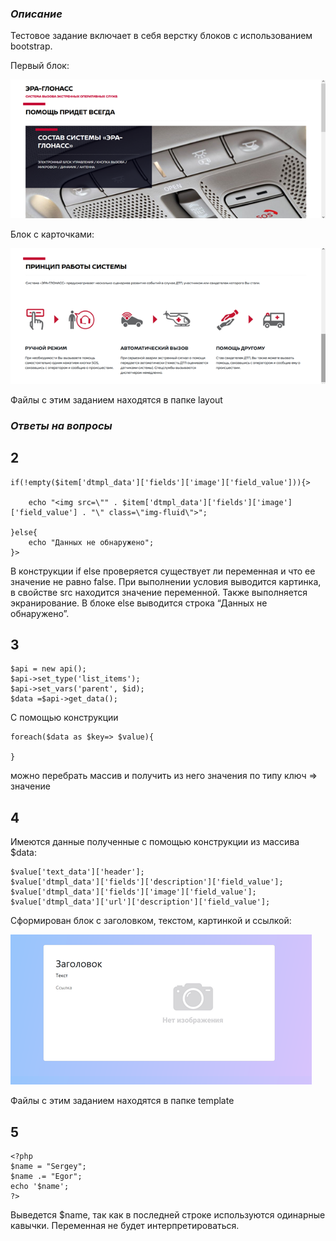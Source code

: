 
### *Описание*

Тестовое задание включает в себя верстку блоков с использованием bootstrap.

Первый блок:

![Block 1](https://github.com/Camalo/avtoholdingRRT/blob/main/Block1.png)

Блок с карточками:

![Block 2](https://github.com/Camalo/avtoholdingRRT/blob/main/Block2.png)

Файлы с этим заданием находятся в папке layout

### *Ответы на вопросы*
## 2

```
if(!empty($item['dtmpl_data']['fields']['image']['field_value'])){>

    echo "<img src=\"" . $item['dtmpl_data']['fields']['image']['field_value'] . "\" class=\"img-fluid\">";

}else{
    echo "Данных не обнаружено";
}>
```

В конструкции if else проверяется существует ли переменная и что ее значение не равно false. При выполнении условия выводится картинка, в свойстве src находится значение переменной. Также выполняется экранирование. В блоке else выводится строка “Данных не обнаружено”. 

## 3

```
$api = new api();
$api->set_type('list_items');
$api->set_vars('parent', $id);
$data =$api->get_data();
```

С помощью конструкции 

```
foreach($data as $key=> $value){
    
}
```

можно перебрать массив и получить из него значения по
типу ключ => значение

## 4

Имеются данные полученные с помощью конструкции из массива $data:

```
$value['text_data']['header'];
$value['dtmpl_data']['fields']['description']['field_value'];
$value['dtmpl_data']['fields']['image']['field_value'];
$value['dtmpl_data']['url']['description']['field_value'];
```

Сформирован блок с заголовком, текстом, картинкой и ссылкой:

![Block 3](https://github.com/Camalo/avtoholdingRRT/blob/main/Block3.png)

Файлы с этим заданием находятся в папке template

## 5

```
<?php
$name = "Sergey";
$name .= "Egor";
echo '$name';
?>
```
Выведется $name, так как в последней строке используются одинарные кавычки. Переменная не будет интерпретироваться.


